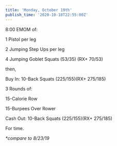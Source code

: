 ```yaml
---
title: 'Monday, October 19th'
publish_time: '2020-10-18T22:55:00Z'
---
```


8:00 EMOM of:

1 Pistol per leg

2 Jumping Step Ups per leg

4 Jumping Goblet Squats (53/35) (RX+ 70/53)

then,

Buy In: 10-Back Squats (225/155)(RX+ 275/185)

3 Rounds of:

15-Calorie Row

15-Burpees Over Rower

Cash Out: 10-Back Squats (225/155)(RX+ 275/185)

For time.

*\*compare to 8/23/19*
